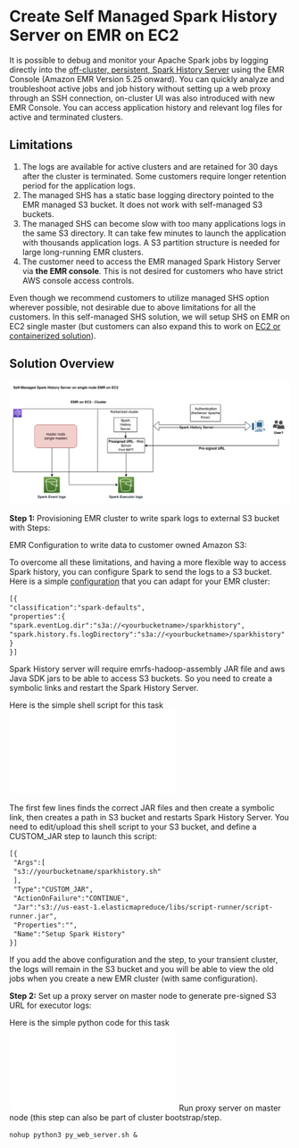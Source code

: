 # Create Self Managed Spark History Server on EMR on EC2

It is possible to debug and monitor your Apache Spark jobs by logging directly into the [off-cluster, persistent, Spark History Server](https://docs.aws.amazon.com/emr/latest/ManagementGuide/app-history-spark-UI.html) using the EMR Console (Amazon EMR Version 5.25 onward). You can quickly analyze and troubleshoot active jobs and job history without setting up a web proxy through an SSH connection, on-cluster UI was also introduced with new EMR Console. You can access application history and relevant log files for active and terminated clusters. 

## Limitations

1. The logs are available for active clusters and are retained for 30 days after the cluster is terminated. Some customers require longer retention period for the application logs.
2. The managed SHS has a static base logging directory pointed to the EMR managed S3 bucket. It does not work with self-managed S3 buckets.
3. The managed SHS can become slow with too many applications logs in the same S3 directory. It can take few minutes to launch the application with thousands application logs. A S3 partition structure is needed for large long-running EMR clusters.
4. The customer need to access the EMR managed Spark History Server via **the EMR console**. This is not desired for customers who have strict AWS console access controls.

Even though we recommend customers to utilize managed SHS option wherever possible, not desirable due to above limitations for all the customers. In this self-managed SHS solution, we will setup SHS on EMR on EC2 single master (but customers can also expand this to work on [EC2 or containerized solution](https://docs.aws.amazon.com/glue/latest/dg/monitor-spark-ui-history.html)).

## Solution Overview

![Setup](images/D2134DB4-2879-4EC0-B2B8-11D6939CAD31.jpeg)

**Step 1:** Provisioning EMR cluster to write spark logs to external S3 bucket with Steps:

EMR Configuration to write data to customer owned Amazon S3: 

To overcome all these limitations, and having a more flexible way to access Spark history, you can configure Spark to send the logs to a S3 bucket. 
Here is a simple [configuration](https://docs.aws.amazon.com/emr/latest/ReleaseGuide/emr-configure-apps.html) that you can adapt for your EMR cluster:

```
[{
"classification":"spark-defaults",
"properties":{
"spark.eventLog.dir":"s3a://<yourbucketname>/sparkhistory",
"spark.history.fs.logDirectory":"s3a://<yourbucketname>/sparkhistory"
}
}] 
```

Spark History server will require emrfs-hadoop-assembly JAR file and aws Java SDK jars to be able to access S3 buckets. So you need to create a symbolic links and restart the Spark History Server.

Here is the simple shell script for this task ![sparkhistory.sh](code/sparkhistory.sh)

The first few lines finds the correct JAR files and then create a symbolic link, then creates a path in S3 bucket and restarts Spark History Server. You need to edit/upload this shell script to your S3 bucket, and define a CUSTOM_JAR step to launch this script:


```
[{
 "Args":[
 "s3://yourbucketname/sparkhistory.sh"
 ],
 "Type":"CUSTOM_JAR",
 "ActionOnFailure":"CONTINUE",
 "Jar":"s3://us-east-1.elasticmapreduce/libs/script-runner/script-runner.jar",
 "Properties":"",
 "Name":"Setup Spark History"
}]
```

If you add the above configuration and the step, to your transient cluster, the logs will remain in the S3 bucket and you will be able to view the old jobs when you create a new EMR cluster (with same configuration).

**Step 2:** Set up a proxy server on master node to generate pre-signed S3 URL for executor logs:

Here is the simple python code for this task ![py_web_server.sh](code/py_web_server.py)
Run proxy server on master node (this step can also be part of cluster bootstrap/step.

```
nohup python3 py_web_server.sh &
```

